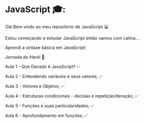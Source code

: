 # JavaScript :mortar_board::
Olá Bem vindo ao meu repositório de JavaScript :computer:

Estou começando a estudar JavaScript então vamos com calma...

Aprendi a sintaxe básica em JavaScript:

Jornada do Herói :sunrise_over_mountains:: 

Aula 1 - Que Danado é JavaScript? :white_check_mark:

Aula 2 - Entendendo variáveis e seus valores; :white_check_mark:

Aula 3 - Vetores e Objetos; :white_check_mark:

Aula 4 - Estruturas condicionais - decisão e repetição/iteração; :white_check_mark:

Aula 5 - Funções e suas particularidades; :white_check_mark:

Aula 6 - Aprofundamento em funções; :white_check_mark:
